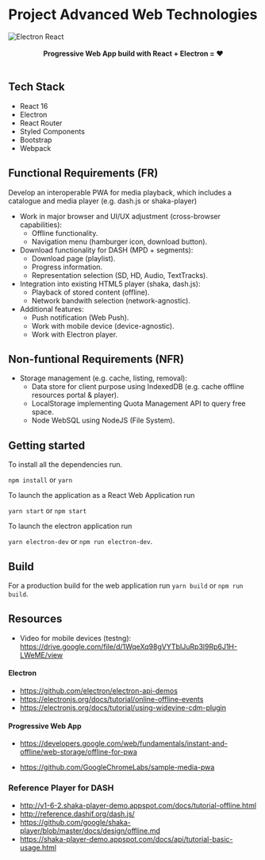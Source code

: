 # Project Advanced Web Technologies

<img src="https://blog.jscrambler.com/content/images/2016/12/electron_react1.png" alt="Electron React" align="center" />

<br />
<br />

<div align="center"><strong>Progressive Web App build with React + Electron = ❤️</strong></div>
<br />


## Tech Stack

* React 16
* Electron
* React Router
* Styled Components
* Bootstrap
* Webpack

## Functional Requirements (FR)

Develop an interoperable PWA for media playback, which includes a catalogue and media player (e.g. dash.js or shaka-player)
* Work in major browser and UI/UX adjustment (cross-browser capabilities):
  * Offline functionality.
  * Navigation menu (hamburger icon, download button).  
* Download functionality for DASH (MPD + segments):
  * Download page (playlist).
  * Progress information.
  * Representation selection (SD, HD, Audio, TextTracks).
* Integration into existing HTML5 player (shaka, dash.js):
  * Playback of stored content (offline).
  * Network bandwith selection (network-agnostic).
* Additional features:
  * Push notification (Web Push).
  * Work with mobile device (device-agnostic).
  * Work with Electron player.

## Non-funtional Requirements (NFR)
* Storage management (e.g. cache, listing, removal):
  * Data store for client purpose using IndexedDB (e.g. cache offline resources portal & player).
  * LocalStorage implementing Quota Management API to query free space.
  * Node WebSQL using NodeJS (File System).



## Getting started

To install all the dependencies run.

`npm install` or `yarn`

To launch the application as a React Web Application run

`yarn start` or `npm start`

To launch the electron application run

`yarn electron-dev` or `npm run electron-dev`.

## Build

For a production build for the web application run `yarn build` or `npm run build`.

## Resources

* Video for mobile devices (testng):
https://drive.google.com/file/d/1WqeXq98gVYTbIJuRp3l9Rp6J1H-LWeME/view

#### Electron

* https://github.com/electron/electron-api-demos
* https://electronjs.org/docs/tutorial/online-offline-events
* https://electronjs.org/docs/tutorial/using-widevine-cdm-plugin

#### Progressive Web App

* https://developers.google.com/web/fundamentals/instant-and-offline/web-storage/offline-for-pwa

* https://github.com/GoogleChromeLabs/sample-media-pwa

### Reference Player for DASH

* http://v1-6-2.shaka-player-demo.appspot.com/docs/tutorial-offline.html
* http://reference.dashif.org/dash.js/
* https://github.com/google/shaka-player/blob/master/docs/design/offline.md
* https://shaka-player-demo.appspot.com/docs/api/tutorial-basic-usage.html
